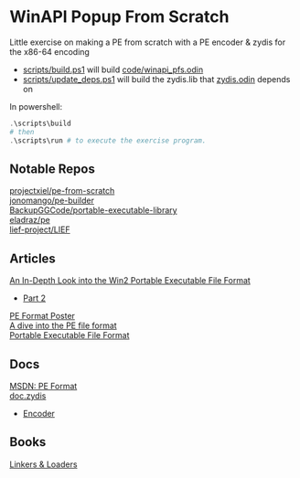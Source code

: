 # WinAPI Popup From Scratch

Little exercise on making a PE from scratch with a PE encoder & zydis for the x86-64 encoding

* [scripts/build.ps1](./scripts/build.ps1) will build [code/winapi_pfs.odin](./code/winapi_pfs.odin)
* [scripts/update_deps.ps1](./scripts/update_deps.ps1) will build the zydis.lib that [zydis.odin](./code/zydis/zydis.odin) depends on

In powershell:

```ps1
.\scripts\build
# then
.\scripts\run # to execute the exercise program.
```

## Notable Repos

[projectxiel/pe-from-scratch](https://github.com/projectxiel/pe-from-scratch)  
[jonomango/pe-builder](https://github.com/jonomango/pe-builder)  
[BackupGGCode/portable-executable-library](https://github.com/BackupGGCode/portable-executable-library)  
[eladraz/pe](https://github.com/eladraz/pe)  
[lief-project/LIEF](https://github.com/lief-project/LIEF)

## Articles

[An In-Depth Look into the Win2 Portable Executable File Format](https://learn.microsoft.com/en-us/archive/msdn-magazine/2002/february/inside-windows-win32-portable-executable-file-format-in-detail)

* [Part 2](https://learn.microsoft.com/en-us/archive/msdn-magazine/2002/march/inside-windows-an-in-depth-look-into-the-win32-portable-executable-file-format-part-2)

[PE Format Poster](https://www.openrce.org/reference_library/files/reference/PE%20Format.pdf)  
[A dive into the PE file format](https://0xrick.github.io/win-internals/pe1/)  
[Portable Executable File Format](https://blog.kowalczyk.info/articles/pefileformat.html)

## Docs

[MSDN: PE Format](https://learn.microsoft.com/en-us/windows/win32/debug/pe-format?redirectedfrom=MSDN)  
[doc.zydis](https://doc.zydis.re/v4.1.1/html/)

* [Encoder](https://doc.zydis.re/v4.1.1/html/group__encoder)

## Books

[Linkers & Loaders](https://linker.iecc.com)
